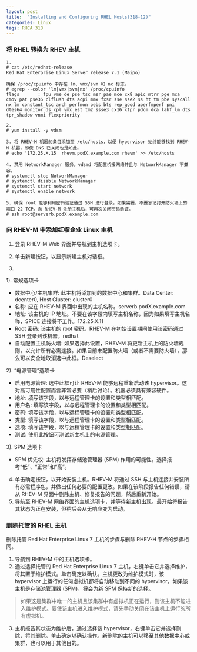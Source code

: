 ```yaml
---
layout: post
title:  "Installing and Configuring RHEL Hosts(318-12)"
categories: Linux
tags: RHCA 318
---
```



### 将 RHEL 转换为 RHEV 主机

```
1. 
# cat /etc/redhat-release
Red Hat Enterprise Linux Server release 7.1 (Maipo)

确保 /proc/cpuinfo 中存在 lm、vmx/svm 和 nx 标志。
# egrep --color 'lm|vmx|svm|nx' /proc/cpuinfo
flags		: fpu vme de pse tsc msr pae mce cx8 apic mtrr pge mca cmov pat pse36 clflush dts acpi mmx fxsr sse sse2 ss ht tm pbe syscall nx lm constant_tsc arch_perfmon pebs bts rep_good aperfmperf pni dtes64 monitor ds_cpl vmx est tm2 ssse3 cx16 xtpr pdcm dca lahf_lm dts tpr_shadow vnmi flexpriority

2. 
# yum install -y vdsm

3. 将 RHEV-M 机器的条目添加至 /etc/hosts，以便 hypervisor 始终能够找到 RHEV-M 机器，即使 DNS 已关闭也是如此。
# echo '172.25.X.15  rhevm.podX.example.com rhevm' >> /etc/hosts

4. 禁用 NetworkManager 服务。vdsmd 将配置桥接网络并且与 NetworkManager 不兼容。
# systemctl stop NetworkManager
# systemctl disable NetworkManager
# systemctl start network
# systemctl enable network

5. 确保 root 能够利用密码验证通过 SSH 进行登录。如果需要，不要忘记打开防火墙上的端口 22 TCP。向 RHEV-M 注册主机后，可再次关闭密码验证。
# ssh root@serverb.podX.example.com
```


### 向 RHEV-M 中添加红帽企业 Linux 主机

1. 登录 RHEV-M Web 界面并导航到主机选项卡。
2. 单击新建按钮，以显示新建主机对话框。

3. 
1). 常规选项卡
*    数据中心/主机集群: 此主机将添加到的数据中心和集群。Data Center: dcenter0, Host Cluster: cluster0
*    名称: 应在 RHEV-M 界面中出现的主机名称。serverb.podX.example.com
*    地址: 该主机的 IP 地址。不要在该字段内填写主机名称，因为如果填写主机名称，SPICE 连接将不工作。172.25.X.11
*    Root 密码: 该主机的 root 密码。RHEV-M 在初始设置期间使用该密码通过 SSH 登录到该机器。redhat
*    自动配置主机防火墙: 如果选择此设置，RHEV-M 将更新主机上的防火墙规则，以允许所有必需连接。如果目前未配置防火墙（或者不需要防火墙），那么可以安全地取消选中此框。Deselect

2). “电源管理”选项卡

*    启用电源管理:	选中此框可让 RHEV-M 能够远程重新启动该 hypervisor。这对高可用性配置而言非常必要（稍后讨论）。机器必须具有兼容硬件。
*    地址: 填写该字段，以与远程管理卡的设置和类型相匹配。
*    用户名: 填写该字段，以与远程管理卡的设置和类型相匹配。
*    密码: 填写该字段，以与远程管理卡的设置和类型相匹配。
*    类型: 填写该字段，以与远程管理卡的设置和类型相匹配。
*    选项: 填写该字段，以与远程管理卡的设置和类型相匹配。
*    测试: 使用此按钮可测试新主机上的电源管理。

3). SPM 选项卡

*    SPM 优先权: 主机将发挥存储池管理器 (SPM) 作用的可能性。选择报考“低”、“正常”和“高”。 

4. 单击确定按钮，以开始安装主机。RHEV-M 将通过 SSH 与主机连接并安装所有必需程序包，并做出任何必要的配置更改。如果在该阶段报告任何错误，请从 RHEV-M 界面中删除主机、修复报告的问题，然后重新开始。
5. 导航至 RHEV-M 网络界面的主机选项卡，并等待新主机出现。最开始将报告其状态为正在安装，但稍后会从无响应变为启动。

### 删除托管的 RHEL 主机

删除托管 Red Hat Enterprise Linux 7 主机的步骤与删除 RHEV-H 节点的步骤相同。

1. 导航到 RHEV-M 中的主机选项卡。
2. 通过选择托管的 Red Hat Enterprise Linux 7 主机，右键单击它并选择维护，将其置于维护模式。单击确定以确认。主机更改为维护模式时，该 hypervisor 上运行的任何虚拟机都将自动移动到不同的 hypervisor。如果该主机是存储池管理器 (SPM)，将会为新 SPM 保持新的选择。

> 如果这是集群中唯一的主机且该集群中有虚拟机正在运行，则该主机不能进入维护模式。要使该主机进入维护模式，请先手动关闭在该主机上运行的所有虚拟机。

3. 主机报告其状态为维护后，通过选择该 hypervisor，右键单击它并选择删除，将其删除。单击确定以确认操作。新删除的主机可以移至其他数据中心或集群，也可以用于其他目的。
